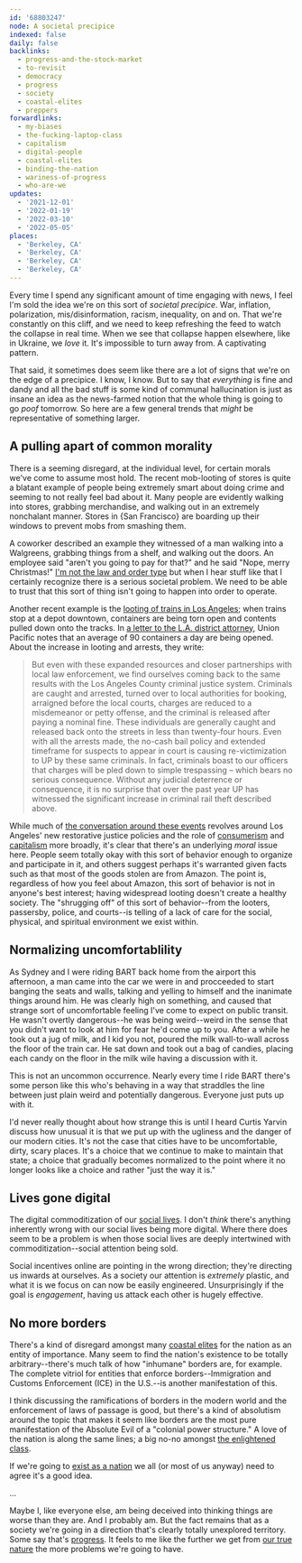 ```yaml
---
id: '68803247'
node: A societal precipice
indexed: false
daily: false
backlinks:
  - progress-and-the-stock-market
  - to-revisit
  - democracy
  - progress
  - society
  - coastal-elites
  - preppers
forwardlinks:
  - my-biases
  - the-fucking-laptop-class
  - capitalism
  - digital-people
  - coastal-elites
  - binding-the-nation
  - wariness-of-progress
  - who-are-we
updates:
  - '2021-12-01'
  - '2022-01-19'
  - '2022-03-10'
  - '2022-05-05'
places:
  - 'Berkeley, CA'
  - 'Berkeley, CA'
  - 'Berkeley, CA'
  - 'Berkeley, CA'
---
```

Every time I spend any significant amount of time engaging with news, I feel I'm sold the idea we're on this sort of *societal precipice*. War, inflation, polarization, mis/disinformation, racism, inequality, on and on. That we're constantly on this cliff, and we need to keep refreshing the feed to watch the collapse in real time. When we see that collapse happen elsewhere, like in Ukraine, we *love* it. It's impossible to turn away from. A captivating pattern.

That said, it sometimes does seem like there are a lot of signs that we're on the edge of a precipice. I know, I know. But to say that *everything* is fine and dandy and all the bad stuff is some kind of communal hallucination is just as insane an idea as the news-farmed notion that the whole thing is going to go *poof* tomorrow. So here are a few general trends that *might* be representative of something larger. 

## A pulling apart of common morality 

There is a seeming disregard, at the individual level, for certain morals we've come to assume most hold. The recent mob-looting of stores is quite a blatant example of people being extremely smart about doing crime and seeming to not really feel bad about it. Many people are evidently walking into stores, grabbing merchandise, and walking out in an extremely nonchalant manner. Stores in {San Francisco} are boarding up their windows to prevent mobs from smashing them. 

A coworker described an example they witnessed of a man walking into a Walgreens, grabbing things from a shelf, and walking out the doors. An employee said "aren't you going to pay for that?" and he said "Nope, merry Christmas!" [I'm not the law and order type](my-biases.md) but when I hear stuff like that I certainly recognize there is a serious societal problem. We need to be able to trust that this sort of thing isn't going to happen into order to operate. 

Another recent example is the [looting of trains in Los Angeles](https://news.ycombinator.com/item?id=29930970); when trains stop at a depot downtown, containers are being torn open and contents pulled down onto the tracks. In [a letter to the L.A. district attorney](https://www.up.com/cs/groups/public/@uprr/@newsinfo/documents/up_pdf_nativedocs/pdf_up_la_district_atty_211221.pdf), Union Pacific notes that an average of 90 containers a day are being opened. About the increase in looting and arrests, they write:

> But even with these expanded resources and closer partnerships with local law enforcement, we find ourselves coming back to the same results with the Los Angeles County criminal justice  system. Criminals are caught and arrested, turned over to local authorities for booking, arraigned before the local courts, charges are reduced to a misdemeanor or petty offense, and the criminal is released after paying a nominal fine. These individuals are generally caught and released back onto the streets in less than twenty-four hours. Even with all the arrests made, the no-cash bail policy and extended timeframe for suspects to appear in court is causing re-victimization to UP by these same criminals. In fact, criminals boast to our officers that charges will be pled down to simple trespassing – which bears no serious consequence. Without any judicial deterrence or consequence, it is no surprise that over the past year UP has witnessed the significant increase in criminal rail theft described above. 

While much of [the conversation around these events](https://news.ycombinator.com/item?id=29985568) revolves around Los Angeles' new restorative justice policies and the role of [consumerism](the-fucking-laptop-class.md) and [capitalism](capitalism.md) more broadly, it's clear that there's an underlying *moral* issue here. People seem totally okay with this sort of behavior enough to organize and participate in it, and others suggest perhaps it's warranted given facts such as that most of the goods stolen are from Amazon. The point is, regardless of how you feel about Amazon, this sort of behavior is not in anyone's best interest; having widespread looting doesn't create a healthy society. The "shrugging off" of this sort of behavior--from the looters, passersby, police, and courts--is telling of a lack of care for the social, physical, and spiritual environment we exist within. 

## Normalizing uncomfortablility  

As Sydney and I were riding BART back home from the airport this afternoon, a man came into the car we were in and procceeded to start banging the seats and walls, talking and yelling to himself and the inanimate things around him. He was clearly high on something, and caused that strange sort of uncomfortable feeling I've come to expect on public transit. He wasn't overtly dangerous--he was being weird--weird in the sense that you didn't want to look at him for fear he'd come up to you. After a while he took out a jug of milk, and I kid you not, poured the milk wall-to-wall across the floor of the train car. He sat down and took out a bag of candies, placing each candy on the floor in the milk wile having a discussion with it. 

This is not an uncommon occurrence. Nearly every time I ride BART there's some person like this who's behaving in a way that straddles the line between just plain weird and potentially dangerous. Everyone just puts up with it. 

I'd never really thought about how strange this is until I heard Curtis Yarvin discuss how unusual it is that we put up with the ugliness and the danger of our modern cities. It's not the case that cities have to be uncomfortable, dirty, scary places. It's a choice that we continue to make to maintain that state; a choice that gradually becomes normalized to the point where it no longer looks like a choice and rather "just the way it is." 

## Lives gone digital 
 
The digital commoditization of our [social lives](digital-people.md). I don't *think* there's anything inherently wrong with our social lives being more digital. Where there does seem to be a problem is when those social lives are deeply intertwined with commoditization--social attention being sold. 

Social incentives online are pointing in the wrong direction; they're directing us inwards at ourselves. As a society our attention is *extremely* plastic, and what it is we focus on can now be easily engineered. Unsurprisingly if the goal is *engagement*, having us attack each other is hugely effective.

## No more borders 
 
There's a kind of disregard amongst many [coastal elites](coastal-elites.md) for the nation as an entity of importance. Many seem to find the nation's existence to be totally arbitrary--there's much talk of how "inhumane" borders are, for example. The complete vitriol for entities that enforce borders--Immigration and Customs Enforcement (ICE) in the U.S.--is another manifestation of this. 

I think discussing the ramifications of borders in the modern world and the enforcement of laws of passage is good, but there's a kind of absolutism around the topic that makes it seem like borders are the most pure manifestation of the Absolute Evil of a "colonial power structure." A love of the nation is along the same lines; a big no-no amongst [the enlightened class](coastal-elites.md). 

If we're going to [exist as a nation](binding-the-nation.md) we all (or most of us anyway) need to agree it's a good idea. 

...

Maybe I, like everyone else, am being deceived into thinking things are worse than they are. And I probably am. But the fact remains that as a society we're going in a direction that's clearly totally unexplored territory. Some say that's [progress](wariness-of-progress.md). It feels to me like the further we get from [our true nature](who-are-we.md) the more problems we're going to have. 

